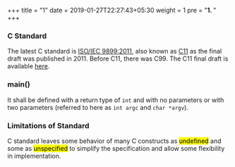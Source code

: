 +++
title = "1"
date =  2019-01-27T22:27:43+05:30
weight = 1
pre = "<b>1. </b>"
+++

### C Standard
The latest C standard is [ISO/IEC 9899:2011](https://en.wikipedia.org/wiki/C11_(C_standard_revision)), also known as [C11](https://en.wikipedia.org/wiki/C11_(C_standard_revision)) as the final draft was published in 2011. Before C11, there was C99. The C11 final draft is available [here](https://www.open-std.org/jtc1/sc22/wg14/www/docs/n1570.pdf).

### main()
It shall be defined with a return type of `int` and with no parameters or with two parameters (referred to here as `int argc` and `char *argv`).

### Limitations of Standard
C standard leaves some behavior of many C constructs as <mark>undefined</mark> and some as <mark>unspecified</mark> to simplify the specification and allow some flexibility in implementation.